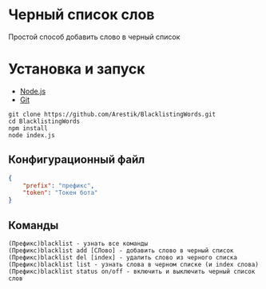 # Черный список слов

Простой способ добавить слово в черный список

# Установка и запуск

* [Node.js](https://nodejs.org/en/)
* [Git](https://git-scm.com/downloads)

```
git clone https://github.com/Arestik/BlacklistingWords.git
cd BlacklistingWords
npm install
node index.js
```

## Конфигурационный файл

```JSON
{
    "prefix": "префикс", 
    "token": "Токен бота"
}
```
## Команды

```
(Префикс)blacklist - узнать все команды
(Префикс)blacklist add [СЛово] - добавить слово в черный список
(Префикс)blacklist del [index] - удалить слово из черного списка 
(Префикс)blacklist list - узнать слова в черном списке (и index слова)
(Префикс)blacklist status on/off - включить и выключить черный список слов
```
